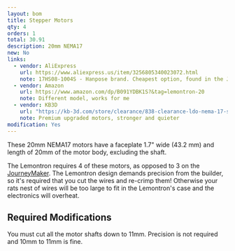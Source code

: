 ```yaml
---
layout: bom
title: Stepper Motors
qty: 4
orders: 1
total: 30.91
description: 20mm NEMA17
new: No
links:
  - vendor: AliExpress
    url: https://www.aliexpress.us/item/3256805340023072.html
    note: 17HS08-1004S - Hanpose brand. Cheapest option, found in the JourneyMaker, and you get an extra!
  - vendor: Amazon
    url: https://www.amazon.com/dp/B091YDBK1S?&tag=lemontron-20
    note: Different model, works for me
  - vendor: KB3D
    url: "https://kb-3d.com/store/clearance/838-clearance-ldo-nema-17-super-slim-stepper-motor-42sth20-1004as-vrn-1651971796666.html"
    note: Premium upgraded motors, stronger and quieter
modification: Yes
---
```


These 20mm NEMA17 motors have a faceplate 1.7" wide (43.2 mm) and length of 20mm of the motor body, excluding the shaft.

The Lemontron requires 4 of these motors, as opposed to 3 on
the [JourneyMaker](https://github.com/mcfazio2001/JourneyMaker-Positron). The Lemontron design demands precision from
the builder, so it's required that you cut the wires and re-crimp them! Otherwise your rats nest of wires will be too
large to fit in the Lemontron's case and the electronics will overheat.

## Required Modifications

You must cut all the motor shafts down to 11mm. Precision is not required and 10mm to 11mm is fine.